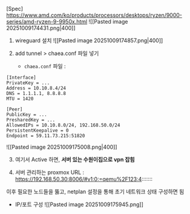 [Spec]
https://www.amd.com/ko/products/processors/desktops/ryzen/9000-series/amd-ryzen-9-9950x.html
![[Pasted image 20251009174431.png|400]]

1. wireguard 설치
   ![[Pasted image 20251009174857.png|400]]

2. add tunnel > chaea.conf 파일 넣기
	- `chaea.conf` 파일 :
```
[Interface]
PrivateKey = ...
Address = 10.10.8.4/24
DNS = 1.1.1.1, 8.8.8.8
MTU = 1420

[Peer]
PublicKey = ...
PresharedKey = ...
AllowedIPs = 10.10.8.0/24, 192.168.50.0/24
PersistentKeepalive = 0
Endpoint = 59.11.73.215:51820
```

![[Pasted image 20251009175008.png|400]]

3. 여기서 Active 하면, **서버 있는 수원이집으로 vpn 잡힘**

4. 서버 관리하는 proxmox URL : https://192.168.50.30:8006/#v1:0:=qemu%2F123:4:::::::

이후 필요한 노드들을 뚫고, netplan 설정을 통해 초기 네트워크 상태 구성하면 됨

- IP/포트 구성
![[Pasted image 20251009175945.png]]